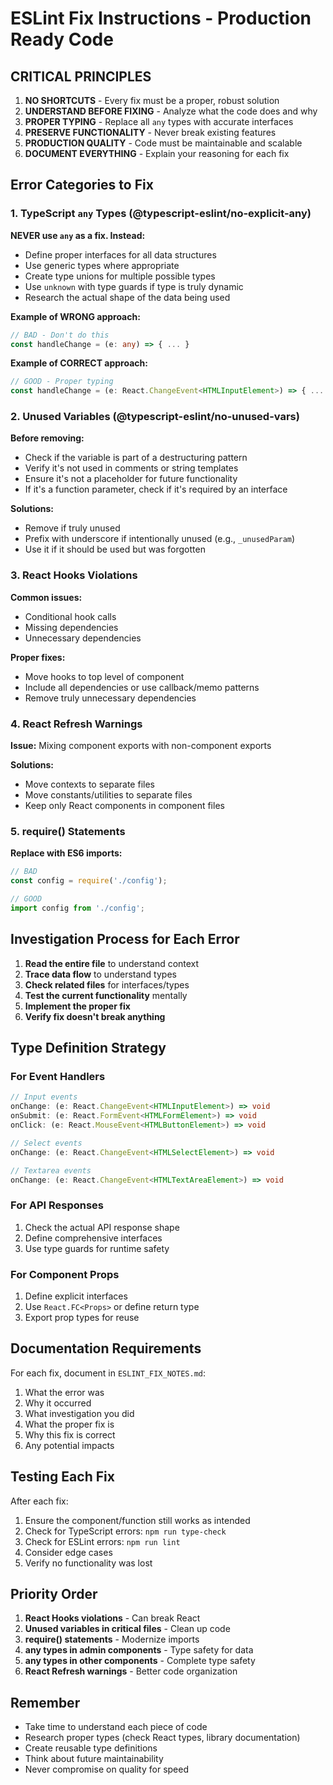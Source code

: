 # ESLint Fix Instructions - Production Ready Code

## CRITICAL PRINCIPLES
1. **NO SHORTCUTS** - Every fix must be a proper, robust solution
2. **UNDERSTAND BEFORE FIXING** - Analyze what the code does and why
3. **PROPER TYPING** - Replace all `any` types with accurate interfaces
4. **PRESERVE FUNCTIONALITY** - Never break existing features
5. **PRODUCTION QUALITY** - Code must be maintainable and scalable
6. **DOCUMENT EVERYTHING** - Explain your reasoning for each fix

## Error Categories to Fix

### 1. TypeScript `any` Types (@typescript-eslint/no-explicit-any)
**NEVER use `any` as a fix. Instead:**
- Define proper interfaces for all data structures
- Use generic types where appropriate
- Create type unions for multiple possible types
- Use `unknown` with type guards if type is truly dynamic
- Research the actual shape of the data being used

**Example of WRONG approach:**
```typescript
// BAD - Don't do this
const handleChange = (e: any) => { ... }
```

**Example of CORRECT approach:**
```typescript
// GOOD - Proper typing
const handleChange = (e: React.ChangeEvent<HTMLInputElement>) => { ... }
```

### 2. Unused Variables (@typescript-eslint/no-unused-vars)
**Before removing:**
- Check if the variable is part of a destructuring pattern
- Verify it's not used in comments or string templates
- Ensure it's not a placeholder for future functionality
- If it's a function parameter, check if it's required by an interface

**Solutions:**
- Remove if truly unused
- Prefix with underscore if intentionally unused (e.g., `_unusedParam`)
- Use it if it should be used but was forgotten

### 3. React Hooks Violations
**Common issues:**
- Conditional hook calls
- Missing dependencies
- Unnecessary dependencies

**Proper fixes:**
- Move hooks to top level of component
- Include all dependencies or use callback/memo patterns
- Remove truly unnecessary dependencies

### 4. React Refresh Warnings
**Issue:** Mixing component exports with non-component exports

**Solutions:**
- Move contexts to separate files
- Move constants/utilities to separate files
- Keep only React components in component files

### 5. require() Statements
**Replace with ES6 imports:**
```typescript
// BAD
const config = require('./config');

// GOOD
import config from './config';
```

## Investigation Process for Each Error

1. **Read the entire file** to understand context
2. **Trace data flow** to understand types
3. **Check related files** for interfaces/types
4. **Test the current functionality** mentally
5. **Implement the proper fix**
6. **Verify fix doesn't break anything**

## Type Definition Strategy

### For Event Handlers
```typescript
// Input events
onChange: (e: React.ChangeEvent<HTMLInputElement>) => void
onSubmit: (e: React.FormEvent<HTMLFormElement>) => void
onClick: (e: React.MouseEvent<HTMLButtonElement>) => void

// Select events
onChange: (e: React.ChangeEvent<HTMLSelectElement>) => void

// Textarea events
onChange: (e: React.ChangeEvent<HTMLTextAreaElement>) => void
```

### For API Responses
1. Check the actual API response shape
2. Define comprehensive interfaces
3. Use type guards for runtime safety

### For Component Props
1. Define explicit interfaces
2. Use `React.FC<Props>` or define return type
3. Export prop types for reuse

## Documentation Requirements

For each fix, document in `ESLINT_FIX_NOTES.md`:
1. What the error was
2. Why it occurred
3. What investigation you did
4. What the proper fix is
5. Why this fix is correct
6. Any potential impacts

## Testing Each Fix

After each fix:
1. Ensure the component/function still works as intended
2. Check for TypeScript errors: `npm run type-check`
3. Check for ESLint errors: `npm run lint`
4. Consider edge cases
5. Verify no functionality was lost

## Priority Order

1. **React Hooks violations** - Can break React
2. **Unused variables in critical files** - Clean up code
3. **require() statements** - Modernize imports
4. **any types in admin components** - Type safety for data
5. **any types in other components** - Complete type safety
6. **React Refresh warnings** - Better code organization

## Remember

- Take time to understand each piece of code
- Research proper types (check React types, library documentation)
- Create reusable type definitions
- Think about future maintainability
- Never compromise on quality for speed